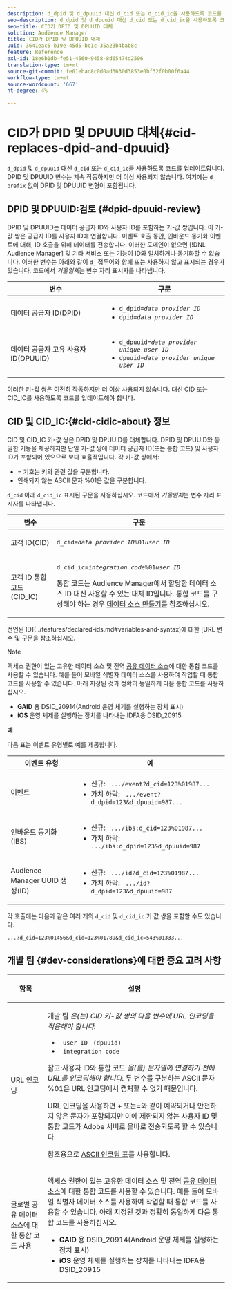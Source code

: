 ```yaml
---
description: d_dpid 및 d_dpuuid 대신 d_cid 또는 d_cid_ic을 사용하도록 코드를 업데이트합니다. DPID 및 DPUUID 변수는 계속 작동하지만 더 이상 사용되지 않습니다. 여기에는 d_ 접두사가 없는 DPID 및 DPUUID 변형이 포함됩니다.
seo-description: d_dpid 및 d_dpuuid 대신 d_cid 또는 d_cid_ic을 사용하도록 코드를 업데이트합니다. DPID 및 DPUUID 변수는 계속 작동하지만 더 이상 사용되지 않습니다. 여기에는 d_ 접두사가 없는 DPID 및 DPUUID 변형이 포함됩니다.
seo-title: CID가 DPID 및 DPUUID 대체
solution: Audience Manager
title: CID가 DPID 및 DPUUID 대체
uuid: 3641eac5-b19e-45d5-bc1c-35a23b4bab8c
feature: Reference
exl-id: 18e6b1db-fe51-4560-9458-8d65474d2506
translation-type: tm+mt
source-git-commit: fe01ebac8c0d0ad3630d3853e0bf32f0b00f6a44
workflow-type: tm+mt
source-wordcount: '667'
ht-degree: 4%

---
```


# CID가 DPID 및 DPUUID 대체{#cid-replaces-dpid-and-dpuuid}

`d_dpid` 및 `d_dpuuid` 대신 `d_cid` 또는 `d_cid_ic`을 사용하도록 코드를 업데이트합니다. DPID 및 DPUUID 변수는 계속 작동하지만 더 이상 사용되지 않습니다. 여기에는 `d_ prefix` 없이 DPID 및 DPUUID 변형이 포함됩니다.

## DPID 및 DPUUID:검토 {#dpid-dpuuid-review}

DPID 및 DPUUID는 데이터 공급자 ID와 사용자 ID를 포함하는 키-값 쌍입니다. 이 키-값 쌍은 공급자 ID를 사용자 ID에 연결합니다. 이벤트 호출 동안, 인바운드 동기화 이벤트에 대해, ID 호출을 위해 데이터를 전송합니다. 이러한 도메인이 없으면 [!DNL Audience Manager] 및 기타 서비스 또는 기능이 ID와 일치하거나 동기화할 수 없습니다. 이러한 변수는 아래와 같이 `d_` 접두어와 함께 또는 사용하지 않고 표시되는 경우가 있습니다. 코드에서 *기울임체*&#x200B;는 변수 자리 표시자를 나타냅니다.

<table id="table_932B4416AE1E44E4A1E98D779D3B1ED5"> 
 <thead> 
  <tr> 
   <th colname="col1" class="entry"> 변수 </th> 
   <th colname="col2" class="entry"> 구문 </th> 
  </tr> 
 </thead>
 <tbody> 
  <tr> 
   <td colname="col1"> <p>데이터 공급자 ID(DPID) </p> </td> 
   <td colname="col2"> 
    <ul id="ul_0567D39DCE784C20A81EC0845C7B1C6B"> 
     <li id="li_DDD8C18266314987A7C802918F4892A8"> <code>d_dpid=<i>data provider ID</i></code> </li> 
     <li id="li_80185558932E416698ABD71158303EA8"> <code>dpid=<i>data provider ID</i></code> </li> 
    </ul> </td> 
  </tr> 
  <tr> 
   <td colname="col1"> <p>데이터 공급자 고유 사용자 ID(DPUUID) </p> </td> 
   <td colname="col2"> 
    <ul id="ul_EA7F769523B142CE8FF5886E5CDFF2D9"> 
     <li id="li_C984E2FF0A83495880BB87C610FA3F79"> <code>d_dpuuid=<i>data provider unique user ID</i></code> </li> 
     <li id="li_DCFFAC995DCC49F489ACEFD97A06F877"> <code>dpuuid=<i>data provider unique user ID</i></code> </li> 
    </ul> </td> 
  </tr> 
 </tbody> 
</table>

이러한 키-값 쌍은 여전히 작동하지만 더 이상 사용되지 않습니다. 대신 CID 또는 CID_IC를 사용하도록 코드를 업데이트해야 합니다.

## CID 및 CID_IC:{#cid-cidic-about} 정보

CID 및 CID_IC 키-값 쌍은 DPID 및 DPUUID를 대체합니다. DPID 및 DPUUID와 동일한 기능을 제공하지만 단일 키-값 쌍에 데이터 공급자 ID(또는 통합 코드) 및 사용자 ID가 포함되어 있으므로 보다 효율적입니다. 각 키-값 쌍에서:

* = 기호는 키와 관련 값을 구분합니다.
* 인쇄되지 않는 ASCII 문자 %01은 값을 구분합니다.

`d_cid` 아래  `d_cid_ic` 표시된 구문을 사용하십시오. 코드에서 *기울임체*&#x200B;는 변수 자리 표시자를 나타냅니다.

<table id="table_0C8A4F8FDBC84416B4EB476F67BCFA8E"> 
 <thead> 
  <tr> 
   <th colname="col1" class="entry"> 변수 </th> 
   <th colname="col2" class="entry"> 구문 </th> 
  </tr> 
 </thead>
 <tbody> 
  <tr> 
   <td colname="col1"> <p>고객 ID(CID) </p> </td> 
   <td colname="col2"> <p> <code>d_cid=<i>data provider ID</i>%01<i>user ID</i></code> </p> </td> 
  </tr> 
  <tr> 
   <td colname="col1"> <p>고객 ID 통합 코드(CID_IC) </p> </td> 
   <td colname="col2"> <p> <code>d_cid_ic=<i>integration code</i>%01<i>user ID</i></code> </p> <p> <span class="term"> 통합 코드</span>는 <span class="keyword"> Audience Manager</span>에서 할당한 데이터 소스 ID 대신 사용할 수 있는 대체 ID입니다. 통합 코드를 구성해야 하는 경우 <a href="../features/manage-datasources.md#create-data-source"> 데이터 소스 만들기</a>를 참조하십시오. </p> </td> 
  </tr> 
 </tbody> 
</table>

선언된 ID](../features/declared-ids.md#variables-and-syntax)에 대한 [URL 변수 및 구문을 참조하십시오.

>[!NOTE]
>
>액세스 권한이 있는 고유한 데이터 소스 및 전역 [공유 데이터 소스](../features/datasources-list-and-settings.md#settings-menu-options)에 대한 통합 코드를 사용할 수 있습니다. 예를 들어 모바일 식별자 데이터 소스를 사용하여 작업할 때 통합 코드를 사용할 수 있습니다. 아래 지정된 것과 정확히 동일하게 다음 통합 코드를 사용하십시오.

* **GAID** 용 DSID_20914(Android 운영 체제를 실행하는 장치 표시)
* **iOS** 운영 체제를 실행하는 장치를 나타내는 IDFA용 DSID_20915

**예**

다음 표는 이벤트 유형별로 예를 제공합니다.

<table id="table_097A58CCD6E64C4DB0652271A4F31AE8"> 
 <thead> 
  <tr> 
   <th colname="col1" class="entry"> 이벤트 유형 </th> 
   <th colname="col2" class="entry"> 예 </th> 
  </tr>
 </thead>
 <tbody> 
  <tr> 
   <td colname="col1"> <p>이벤트 </p> </td> 
   <td colname="col2"> 
    <ul id="ul_6EAB4188C6954512A28D1A8328794BCB"> 
     <li id="li_344AAEF1622343489E2AD6E2929CEA98">신규: <code> .../event?d_cid=123%01987...</code> </li> 
     <li id="li_B673C1BA5AD24C46AB8F8232EF89CE89">가치 하락: <code> .../event?d_dpid=123&amp;d_dpuuid=987...</code> </li> 
    </ul> </td> 
  </tr> 
  <tr> 
   <td colname="col1"> <p>인바운드 동기화(IBS) </p> </td> 
   <td colname="col2"> 
    <ul id="ul_78270745CBC2469B8CA9EDB7032B8F92"> 
     <li id="li_8C4620A04504442185F013F74E6B0647">신규: <code> .../ibs:d_cid=123%01987...</code> </li> 
     <li id="li_2A8F761C76334C1BB097CF1A9D7E8429">가치 하락: <code> .../ibs:d_dpid=123&amp;d_dpuuid=987</code> </li> 
    </ul> </td> 
  </tr> 
  <tr> 
   <td colname="col1"> <p>Audience Manager UUID 생성(ID) </p> </td> 
   <td colname="col2"> 
    <ul id="ul_EAA764DCFF7244F69ABF67ACEE13E579"> 
     <li id="li_18467A531FAF454A881CBD157BBFD6D2">신규: <code> .../id?d_cid=123%01987...</code> </li> 
     <li id="li_433C33F7BC284362AC7CC3C9DC0BF471">가치 하락: <code> .../id?d_dpid=123&amp;d_dpuuid=987</code> </li> 
    </ul> </td> 
  </tr> 
 </tbody> 
</table>

각 호출에는 다음과 같은 여러 개의 `d_cid` 및 `d_cid_ic` 키 값 쌍을 포함할 수도 있습니다.

```
...?d_cid=123%01456&d_cid=123%01789&d_cid_ic=543%01333...
```

## 개발 팀 {#dev-considerations}에 대한 중요 고려 사항

<table id="table_5DD068FAE68A42CDB49B6C064706802A"> 
 <thead> 
  <tr> 
   <th colname="col1" class="entry"> <p>항목 </p> </th> 
   <th colname="col2" class="entry"> <p>설명 </p> </th> 
  </tr>
 </thead>
 <tbody> 
  <tr> 
   <td colname="col1"> <p>URL 인코딩 </p> </td> 
   <td colname="col2"> <p>개발 팀 <i>은(는) CID 키-값 쌍의 다음 변수에 URL 인코딩을 적용해야 합니다.</i> </p> <p> 
     <ul id="ul_66DCB63C60914057B2BE21F49D9A36CA"> 
      <li id="li_6D82B4DB40BB4BB0B8FAF5841577FAAC"><code> user ID</code> <code> (dpuuid)</code> </li> 
      <li id="li_D2F94B07B0D84B09A5CDFA48518DDD62"><code> integration code</code> </li> 
     </ul> </p> <p> <p>참고:사용자 ID와 통합 코드 <i>을(를) 문자열에 연결하기 전에 URL을 인코딩해야 합니다. </i> 두 변수를 구분하는 ASCII 문자 %01은 URL 인코딩에서 캡처할 수 없기 때문입니다. </p> </p> <p>URL 인코딩을 사용하면 + 또는=와 같이 예약되거나 안전하지 않은 문자가 포함되지만 이에 제한되지 않는 사용자 ID 및 통합 코드가 Adobe 서버로 올바로 전송되도록 할 수 있습니다. </p> <p>참조용으로 <a href="https://www.w3schools.com/tags/ref_urlencode.asp" format="https" scope="external"> ASCII 인코딩 표</a>를 사용합니다. </p> </td> 
  </tr> 
  <tr> 
   <td colname="col1"> <p>글로벌 공유 데이터 소스에 대한 통합 코드 사용 </p> </td> 
   <td colname="col2"> <p>액세스 권한이 있는 고유한 데이터 소스 및 전역 <a href="../features/datasources-list-and-settings.md#settings-menu-options"> 공유 데이터 소스</a>에 대한 통합 코드를 사용할 수 있습니다. 예를 들어 모바일 식별자 데이터 소스를 사용하여 작업할 때 통합 코드를 사용할 수 있습니다. 아래 지정된 것과 정확히 동일하게 다음 통합 코드를 사용하십시오. </p> <p> 
     <ul id="ul_B306EE96A3BD4CE982E113D5E23826CF"> 
      <li id="li_3340C7AFA9AB4105A2CCF3E476EC7552"> <b>GAID</b> 용 DSID_20914(Android 운영 체제를 실행하는 장치 표시) </li> 
      <li id="li_779D9F08021043FCB233A0ABF5160C76"> <b>iOS </b> 운영 체제를 실행하는 장치를 나타내는 IDFA용 DSID_20915 </li> 
     </ul> </p> </td> 
  </tr> 
 </tbody> 
</table>
